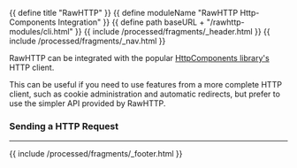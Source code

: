 {{ define title "RawHTTP" }}
{{ define moduleName "RawHTTP Http-Components Integration" }}
{{ define path baseURL + "/rawhttp-modules/cli.html" }}
{{ include /processed/fragments/_header.html }}
{{ include /processed/fragments/_nav.html }}

RawHTTP can be integrated with the popular
[HttpComponents library's](https://hc.apache.org/httpcomponents-client-4.5.x/) HTTP client.

This can be useful if you need to use features from a more complete HTTP client, such as cookie
administration and automatic redirects, but prefer to use the simpler API provided by RawHTTP.

### Sending a HTTP Request

<hr>

{{ include /processed/fragments/_footer.html }}

